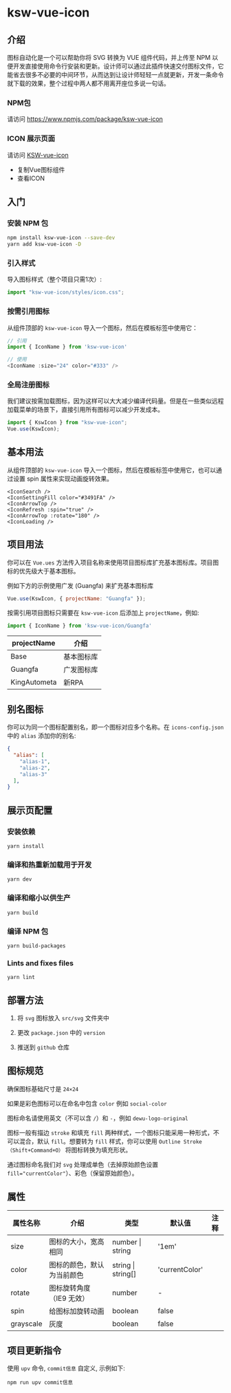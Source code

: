 # ksw-vue-icon

## 介绍

图标自动化是一个可以帮助你将 SVG 转换为 VUE 组件代码，并上传至 NPM 以便开发直接使用命令行安装和更新。设计师可以通过此插件快速交付图标文件，它能省去很多不必要的中间环节，从而达到让设计师轻轻一点就更新，开发一条命令就下载的效果，整个过程中两人都不用离开座位多说一句话。

### NPM包

请访问 https://www.npmjs.com/package/ksw-vue-icon

### ICON 展示页面

请访问 [KSW-vue-icon](https://sengoku-f.github.io/KSW-vue-icon/)

- 复制Vue图标组件
- 查看ICON

## 入门

### 安装 NPM 包

```sh
npm install ksw-vue-icon --save-dev
yarn add ksw-vue-icon -D
```

### 引入样式

导入图标样式（整个项目只需1次）:

```js
import "ksw-vue-icon/styles/icon.css";
```

### 按需引用图标

从组件顶部的 `ksw-vue-icon` 导入一个图标，然后在模板标签中使用它：

```js
// 引用
import { IconName } from 'ksw-vue-icon'

// 使用
<IconName :size="24" color="#333" />
```

### 全局注册图标

我们建议按需加载图标，因为这样可以大大减少编译代码量。但是在一些类似远程加载菜单的场景下，直接引用所有图标可以减少开发成本。

```js
import { KswIcon } from "ksw-vue-icon";
Vue.use(KswIcon);
```

## 基本用法

从组件顶部的 `ksw-vue-icon` 导入一个图标，然后在模板标签中使用它，也可以通过设置 spin 属性来实现动画旋转效果。

```
<IconSearch />
<IconSettingFill color="#3491FA" />
<IconArrowTop />
<IconRefresh :spin="true" />
<IconArrowTop :rotate="180" />
<IconLoading />
```

## 项目用法

你可以在 `Vue.ues` 方法传入项目名称来使用项目图标库扩充基本图标库。项目图标的优先级大于基本图标。

例如下方的示例使用广发 (Guangfa) 来扩充基本图标库

```js
Vue.use(KswIcon, { projectName: "Guangfa" });
```

按需引用项目图标只需要在 `ksw-vue-icon` 后添加上 `projectName`，例如:

```js
import { IconName } from 'ksw-vue-icon/Guangfa'
```

| projectName  | 介绍                     | 
| --------- | -------------------------- |
| Base      |  基本图标库       |
| Guangfa     | 广发图标库 |
| KingAutometa     | 新RPA |


## 别名图标

你可以为同一个图标配置别名，即一个图标对应多个名称。在 `icons-config.json` 中的 `alias` 添加你的别名:

```json
{
  "alias": [
    "alias-1",
    "alias-2",
    "alias-3"
  ],
}
```

## 展示页配置

### 安装依赖

```
yarn install
```

### 编译和热重新加载用于开发

```
yarn dev
```

### 编译和缩小以供生产

```
yarn build

```

### 编译 NPM 包

```
yarn build-packages

```

### Lints and fixes files

```
yarn lint
```

## 部署方法

1. 将 `svg` 图标放入 `src/svg` 文件夹中

2. 更改 `package.json` 中的 `version`

3. 推送到 `github` 仓库

## 图标规范

确保图标基础尺寸是 `24×24`

如果是彩色图标可以在命名中包含 `color` 例如 `social-color`

图标命名请使用英文（不可以含 `/`）和 `-`，例如 `dewu-logo-original`

图标一般有描边 `stroke` 和填充 `fill` 两种样式，一个图标只能采用一种形式，不可以混合，默认 `fill`。想要转为 `fill` 样式，你可以使用 `Outline Stroke（Shift+Command+O）` 将图标转换为填充形状。

通过图标命名我们对 `svg` 处理成单色（去掉原始颜色设置 `fill="currentColor"`）、彩色（保留原始颜色）。

## 属性

| 属性名称  | 介绍                       | 类型                   | 默认值         | 注释 |
| --------- | -------------------------- | ---------------------- | -------------- | ---- |
| size      | 图标的大小，宽高相同       | number &#124; string   | '1em'          |
| color     | 图标的颜色，默认为当前颜色 | string &#124; string[] | 'currentColor' |
| rotate    | 图标旋转角度（IE9 无效）   | number                 | -              |
| spin      | 给图标加旋转动画           | boolean                | false          |
| grayscale | 灰度                       | boolean                | false          |

## 项目更新指令

使用 `upv` 命令, `commit信息` 自定义, 示例如下:

```
npm run upv commit信息
```
